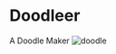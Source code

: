 # Doodleer
A Doodle Maker 
![doodle](https://user-images.githubusercontent.com/55028717/147378583-6c2df392-7ade-40f4-9ebb-bf352d571ff7.JPG)
